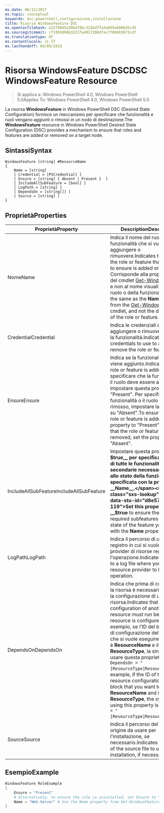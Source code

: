 ```yaml
---
ms.date: 06/12/2017
ms.topic: conceptual
keywords: dsc,powershell,configurazione,installazione
title: Risorsa WindowsFeature DSC
ms.openlocfilehash: e22f40d5a30b470bc322bd7fa3a065e6806d5cd5
ms.sourcegitcommit: cf195b090b3223fa4917206dfec7f0b603873cdf
ms.translationtype: HT
ms.contentlocale: it-IT
ms.lasthandoff: 04/09/2018
---
```

# <a name="dsc-windowsfeature-resource"></a><span data-ttu-id="d8e57-103">Risorsa WindowsFeature DSC</span><span class="sxs-lookup"><span data-stu-id="d8e57-103">DSC WindowsFeature Resource</span></span>

> <span data-ttu-id="d8e57-104">Si applica a: Windows PowerShell 4.0, Windows PowerShell 5.0</span><span class="sxs-lookup"><span data-stu-id="d8e57-104">Applies To: Windows PowerShell 4.0, Windows PowerShell 5.0</span></span>

<span data-ttu-id="d8e57-105">La risorsa **WindowsFeature** in Windows PowerShell DSC (Desired State Configuration) fornisce un meccanismo per specificare che funzionalità e ruoli vengano aggiunti o rimossi in un nodo di destinazione.</span><span class="sxs-lookup"><span data-stu-id="d8e57-105">The **WindowsFeature** resource in Windows PowerShell Desired State Configuration (DSC) provides a mechanism to ensure that roles and features are added or removed on a target node.</span></span>

## <a name="syntax"></a><span data-ttu-id="d8e57-106">Sintassi</span><span class="sxs-lookup"><span data-stu-id="d8e57-106">Syntax</span></span>

```
WindowsFeature [string] #ResourceName
{
    Name = [string]
    [ Credential = [PSCredential] ]
    [ Ensure = [string] { Absent | Present }  ]
    [ IncludeAllSubFeature = [bool] ]
    [ LogPath = [string] ]
    [ DependsOn = [string[]] ]
    [ Source = [string] ]
}
```

## <a name="properties"></a><span data-ttu-id="d8e57-107">Proprietà</span><span class="sxs-lookup"><span data-stu-id="d8e57-107">Properties</span></span>

|  <span data-ttu-id="d8e57-108">Proprietà</span><span class="sxs-lookup"><span data-stu-id="d8e57-108">Property</span></span>  |  <span data-ttu-id="d8e57-109">Description</span><span class="sxs-lookup"><span data-stu-id="d8e57-109">Description</span></span>   |
|---|---|
| <span data-ttu-id="d8e57-110">Nome</span><span class="sxs-lookup"><span data-stu-id="d8e57-110">Name</span></span>| <span data-ttu-id="d8e57-111">Indica il nome del ruolo o della funzionalità che si vuole aggiungere o rimuovere.</span><span class="sxs-lookup"><span data-stu-id="d8e57-111">Indicates the name of the role or feature that you want to ensure is added or removed.</span></span> <span data-ttu-id="d8e57-112">Corrisponde alla proprietà __Name__ del cmdlet [Get-WindowsFeature](/powershell/module/servermanager/Get-WindowsFeature) e non al nome visualizzato del ruolo o della funzionalità.</span><span class="sxs-lookup"><span data-stu-id="d8e57-112">This is the same as the __Name__ property from the [Get-WindowsFeature](/powershell/module/servermanager/Get-WindowsFeature) cmdlet, and not the display name of the role or feature.</span></span>|
| <span data-ttu-id="d8e57-113">Credential</span><span class="sxs-lookup"><span data-stu-id="d8e57-113">Credential</span></span>| <span data-ttu-id="d8e57-114">Indica le credenziali da usare per aggiungere o rimuovere il ruolo o la funzionalità.</span><span class="sxs-lookup"><span data-stu-id="d8e57-114">Indicates the credentials to use to add or remove the role or feature.</span></span>|
| <span data-ttu-id="d8e57-115">Ensure</span><span class="sxs-lookup"><span data-stu-id="d8e57-115">Ensure</span></span>| <span data-ttu-id="d8e57-116">Indica se la funzionalità o il ruolo viene aggiunto.</span><span class="sxs-lookup"><span data-stu-id="d8e57-116">Indicates if the role or feature is added.</span></span> <span data-ttu-id="d8e57-117">Per specificare che la funzionalità o il ruolo deve essere aggiunto, impostare questa proprietà su "Present". Per specificare che la funzionalità o il ruolo venga rimosso, impostare la proprietà su "Absent".</span><span class="sxs-lookup"><span data-stu-id="d8e57-117">To ensure that the role or feature is added, set this property to "Present" To ensure that the role or feature is removed, set the property to "Absent".</span></span>|
| <span data-ttu-id="d8e57-118">IncludeAllSubFeature</span><span class="sxs-lookup"><span data-stu-id="d8e57-118">IncludeAllSubFeature</span></span>| <span data-ttu-id="d8e57-119">Impostare questa proprietà su __$true__ per specificare lo stato di tutte le funzionalità secondarie necessarie insieme allo stato della funzionalità specificata con la proprietà __Name__.</span><span class="sxs-lookup"><span data-stu-id="d8e57-119">Set this property to __$true__ to ensure the state of all required subfeatures with the state of the feature you specify with the __Name__ property.</span></span>|
| <span data-ttu-id="d8e57-120">LogPath</span><span class="sxs-lookup"><span data-stu-id="d8e57-120">LogPath</span></span>| <span data-ttu-id="d8e57-121">Indica il percorso di un file di registro in cui si vuole che il provider di risorse registri l'operazione.</span><span class="sxs-lookup"><span data-stu-id="d8e57-121">Indicates the path to a log file where you want the resource provider to log the operation.</span></span>|
| <span data-ttu-id="d8e57-122">DependsOn</span><span class="sxs-lookup"><span data-stu-id="d8e57-122">DependsOn</span></span>| <span data-ttu-id="d8e57-123">Indica che prima di configurare la risorsa è necessario eseguire la configurazione di un'altra risorsa.</span><span class="sxs-lookup"><span data-stu-id="d8e57-123">Indicates that the configuration of another resource must run before this resource is configured.</span></span> <span data-ttu-id="d8e57-124">Ad esempio, se l'ID del blocco script di configurazione della risorsa che si vuole eseguire per primo è __ResourceName__ e il tipo è __ResourceType__, la sintassi per usare questa proprietà è `DependsOn = "[ResourceType]ResourceName"`.</span><span class="sxs-lookup"><span data-stu-id="d8e57-124">For example, if the ID of the resource configuration script block that you want to run first is __ResourceName__ and its type is __ResourceType__, the syntax for using this property is `DependsOn = "[ResourceType]ResourceName"`.</span></span>|
| <span data-ttu-id="d8e57-125">Source</span><span class="sxs-lookup"><span data-stu-id="d8e57-125">Source</span></span>| <span data-ttu-id="d8e57-126">Indica il percorso del file di origine da usare per l'installazione, se necessario.</span><span class="sxs-lookup"><span data-stu-id="d8e57-126">Indicates the location of the source file to use for installation, if necessary.</span></span>|

## <a name="example"></a><span data-ttu-id="d8e57-127">Esempio</span><span class="sxs-lookup"><span data-stu-id="d8e57-127">Example</span></span>
```powershell
WindowsFeature RoleExample
{
    Ensure = "Present"
    # Alternatively, to ensure the role is uninstalled, set Ensure to "Absent"
    Name = "Web-Server" # Use the Name property from Get-WindowsFeature
}
```